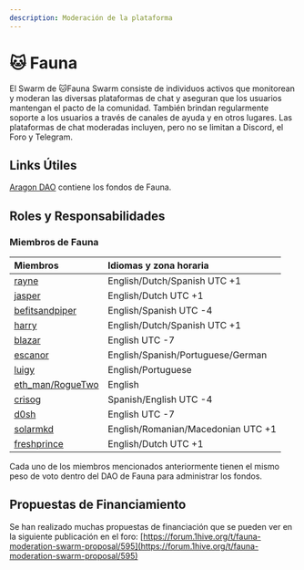 ```yaml
---
description: Moderación de la plataforma
---
```


# 🐱 Fauna

El Swarm de 🐱Fauna Swarm consiste de  individuos activos que monitorean y moderan las diversas plataformas de chat y aseguran que los usuarios mantengan el pacto de la comunidad. También brindan regularmente soporte a los usuarios a través de canales de ayuda y en otros lugares. Las plataformas de chat moderadas incluyen, pero no se limitan a Discord, el Foro y Telegram.

## Links Útiles 

 [Aragon DAO](https://aragon.1hive.org/#/fauna/) contiene los fondos de Fauna.

## Roles y Responsabilidades

### Miembros de Fauna

| Miembros | Idiomas y zona horaria |
| :--- | :--- |
| [rayne](https://forum.1hive.org/u/rayne/summary) | English/Dutch/Spanish UTC +1 |
| [jasper](https://forum.1hive.org/u/jasper/summary) | English/Dutch UTC +1 |
| [befitsandpiper](https://forum.1hive.org/u/befitsandpiper/summary) | English/Spanish UTC -4 |
| [harry](https://forum.1hive.org/u/harry/summary) | English/Dutch/Spanish  UTC +1 |
| [blazar](https://forum.1hive.org/u/blazar/summary) | English UTC -7 |
| [escanor](https://forum.1hive.org/u/escanor/summary) | English/Spanish/Portuguese/German |
| [luigy](https://forum.1hive.org/u/luigy/summary) | English/Portuguese |
| [eth\_man/RogueTwo](https://forum.1hive.org/u/eth_man/summary) | English |
| [crisog](https://forum.1hive.org/u/crisog/summary) | Spanish/English UTC -4 |
| [d0sh](https://forum.1hive.org/u/d0sh/summary) | English UTC -7 |
| [solarmkd](https://forum.1hive.org/u/solarmkd/summary) | English/Romanian/Macedonian UTC +1 |
| [freshprince](https://forum.1hive.org/u/freshprince/summary) | English/Dutch UTC +1 |

Cada uno de los miembros mencionados anteriormente tienen el mismo peso de voto dentro del DAO de Fauna para administrar los fondos.

## Propuestas de Financiamiento

Se han realizado muchas propuestas de financiación que se pueden ver en la siguiente publicación en el foro: [https://forum.1hive.org/t/fauna-moderation-swarm-proposal/595](https://forum.1hive.org/t/fauna-moderation-swarm-proposal/595)

